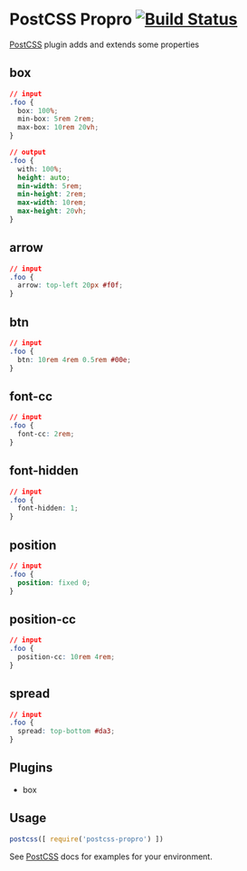 # PostCSS Propro [![Build Status][ci-img]][ci]

[PostCSS] plugin adds and extends some properties

[PostCSS]: https://github.com/postcss/postcss
[ci-img]:  https://travis-ci.org/tolking/postcss-propro.svg
[ci]:      https://travis-ci.org/tolking/postcss-propro

## box
``` css
// input
.foo {
  box: 100%;
  min-box: 5rem 2rem;
  max-box: 10rem 20vh;
}
```

``` css
// output
.foo {
  with: 100%;
  height: auto;
  min-width: 5rem;
  min-height: 2rem;
  max-width: 10rem;
  max-height: 20vh;
}
```

## arrow
``` css
// input
.foo {
  arrow: top-left 20px #f0f;
}
```

## btn
``` css
// input
.foo {
  btn: 10rem 4rem 0.5rem #00e;
}
```

## font-cc
``` css
// input
.foo {
  font-cc: 2rem;
}
```

## font-hidden
``` css
// input
.foo {
  font-hidden: 1;
}
```

## position
``` css
// input
.foo {
  position: fixed 0;
}
```

## position-cc
``` css
// input
.foo {
  position-cc: 10rem 4rem;
}
```

## spread
``` css
// input
.foo {
  spread: top-bottom #da3;
}
```

## Plugins
- box

## Usage

```js
postcss([ require('postcss-propro') ])
```

See [PostCSS] docs for examples for your environment.
